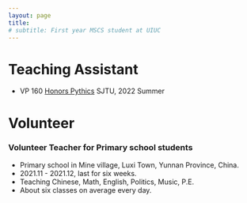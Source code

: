 ```yaml
---
layout: page
title: 
# subtitle: First year MSCS student at UIUC
---
```


# Teaching Assistant
- VP 160 [Honors Pythics](https://www.ji.sjtu.edu.cn/wp-content/uploads/formidable/15/Standard-Course-Profile-Form-Vp1601.pdf) SJTU, 2022 Summer

# Volunteer
### Volunteer Teacher for Primary school students
- Primary school in Mine village, Luxi Town, Yunnan Province, China.
- 2021.11 - 2021.12, last for six weeks.
- Teaching Chinese, Math, English, Politics, Music, P.E.
- About six classes on average every day.